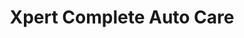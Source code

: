 ---
title: "Xpert Complete Auto Care"
url: /loves-park/xpert-complete-auto-care/
shop: Autowerkstatt
---